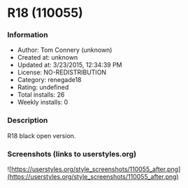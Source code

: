 # R18 (110055)

### Information
- Author: Tom Connery (unknown)
- Created at: unknown
- Updated at: 3/23/2015, 12:34:39 PM
- License: NO-REDISTRIBUTION
- Category: renegade18
- Rating: undefined
- Total installs: 26
- Weekly installs: 0


### Description
R18 black open version.


### Screenshots (links to userstyles.org)
![https://userstyles.org/style_screenshots/110055_after.png](https://userstyles.org/style_screenshots/110055_after.png)


